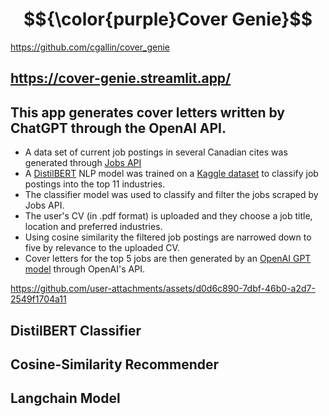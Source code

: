 # $${\color{purple}Cover Genie}$$
https://github.com/cgallin/cover_genie
## https://cover-genie.streamlit.app/

## This app generates cover letters written by ChatGPT through the OpenAI API.
   + A data set of current job postings in several Canadian cites was generated through [Jobs API](https://rapidapi.com/Pat92/api/jobs-api14)
   + A [DistilBERT](https://huggingface.co/docs/transformers/en/model_doc/distilbert) NLP model was trained on a [Kaggle dataset](https://www.kaggle.com/datasets/arshkon/linkedin-job-postings) to classify job postings into the top 11 industries.
   + The classifier model was used to classify and filter the jobs scraped by Jobs API.
   + The user's CV (in .pdf format) is uploaded and they choose a job title, location and preferred industries.
   + Using cosine similarity the filtered job postings are narrowed down to five by relevance to the uploaded CV.
   + Cover letters for the top 5 jobs are then generated by an [OpenAI GPT model](https://platform.openai.com/docs/models) through OpenAI's API.
      
https://github.com/user-attachments/assets/d0d6c890-7dbf-46b0-a2d7-2549f1704a11

## DistilBERT Classifier 


## Cosine-Similarity Recommender 

## Langchain Model
